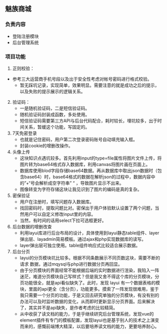 ## 魅族商城
### 负责内容
- 登陆注册模块
- 后台管理系统
### 项目功能
1. 正则校验：
+ 参考三大运营商手机号段以及出于安全性考虑对帐号密码进行格式校验。
   + 暂无踩坑记录，实现简单，效果明显。需要注意的就是成功之后的提示，以及失败的提示展示的逻辑关系。
2. 验证码：
   + 一是随机验证码，二是短信验证码。
   + 随机验证码封装成函数，多处使用。
   + 短信验证码需要第三方API与后台代码配合，耗时较长，埋坑较多，出于时间关系，暂缓这个功能，写固定的。
3. 7天免密登录
   + 也就是记住密码，用户第二次登录密码账号自动填充输入框。
   + 封装cookie的增删改操作。
4. 头像上传
   + 这块知识点遇坑较多。首先利用input的type=file属性将图片文件上传，将图片转为base64格式存入数据库，利用canvas将图片画在页面上。
   + 数据库使用blod字段存储base64数据。再从数据库中取出json数据时（包含base64）时，base64格式的数据在解析json的过程中，数据内容中的”+“号会解析成空字符串” “ ，导致图片显示不出来。
   + 图像转变为字符存储这块让我见识到了图片的编码是真的复杂。
5. 密保验证
   + 用户在注册时，填写问题存入数据库。
   + 找回密码时，提取问题比对。密保出于用户体验默认设置了两个问题，当然用户可以自定义修改input里的内容。
   + 当然，有时间的话用select下拉可选框更好。
6. 后台数据的增删改查
   + 利用layui库进行后台布局的设计，具体使用到layui静态table组件、layer弹出层、layadmin简易模板。通过ajax和php实现数据库的读写。
   + layer弹出层可独立使用。table组件响应式比较适合展示数据。
7. 后台分页
   + layui的分页模块坑比较多。根据不同条数展示不同页数这块，需要不断的请求 数据，通过mqysql与php进行数据分页再回显。
   + 由于分页模块的界面经常不能根据后端的实时数据进行渲染，我陷入一阵迷茫，难道分页模块自己写样式？但是我又舍不得这个库的分页模块，分页功能很全，就是api看似缺失了。此时，发现 layui 有一个数据表格的模块，里面的api更全（含分页），功能更多。摸索了一阵发现很难用，鉴于我只需要一个分页的功能，于是又回去研究单独的分页模块，有没有别的办法可以及时监听数据的变化，从而即时更新显示分页界面。后来解决了，其实并不是api缺失，是作者考虑的比较精简。
   + 从中收获了读文档的能力，于是乎继续研究后台管理系统，发现vue的element插件有专门的模板配置，发现layui也是基于别人的技术之上演变而来的，感慨前端博大精深，以后要培养读文档的能力，更要培养耐心。
